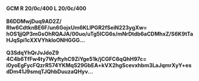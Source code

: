 #### GCM R 20/0c/400 L 20/0c/400
**B6DDMwjDuq9AD2Z/**<br/>**Rlw6CdtknBE6F/un6GojxUm6KLlPGR2fSeiN223ygXw=**<br/>**hOS1jjQP3mGsOhRQAJA/00uo/uTg5ICG6s/mNrDtdb6aCDMhxZ/S6K9tTaHJqSpi1cXXVYhkloONHGGG...**<br/><br/>
**Q3SdqYhQrJvJdoZ9**<br/>**4C4b6TfFw4ty7WyftyhC9ZiYge51k/jCGFC6qQhH97c=**<br/>**i0yoEgFycFQzrR574YKMqS29GbEA+kVX2hgScevxhbm3LaJqmrXyY+esdDm41J9smqTJQhbDuuzaQHyv...**